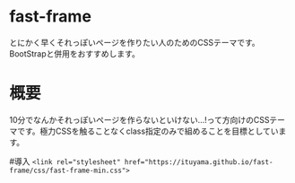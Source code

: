 # fast-frame
とにかく早くそれっぽいページを作りたい人のためのCSSテーマです。　BootStrapと併用をおすすめします。


# 概要
10分でなんかそれっぽいページを作らないといけない...!って方向けのCSSテーマです。極力CSSを触ることなくclass指定のみで組めることを目標としています。


#導入
`<link rel="stylesheet" href="https://ituyama.github.io/fast-frame/css/fast-frame-min.css">`

